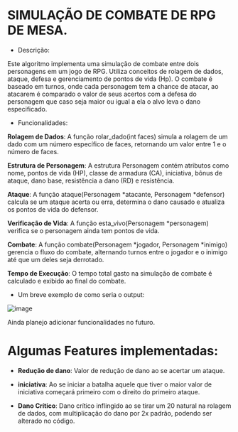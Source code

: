 # SIMULAÇÃO DE COMBATE DE RPG DE MESA.

- Descrição:

Este algoritmo implementa uma simulação de combate entre dois personagens em um jogo de RPG. Utiliza conceitos de rolagem de dados, ataque, defesa e gerenciamento de pontos de vida (Hp). O combate é baseado em turnos, onde cada personagem tem a chance de atacar, ao atacarem é comparado o valor de seus acertos com a defesa do personagem que caso seja maior ou igual a ela o alvo leva o dano especificado.

- Funcionalidades:

**Rolagem de Dados**: A função rolar_dado(int faces) simula a rolagem de um dado com um número específico de faces, retornando um valor entre 1 e o número de faces.

**Estrutura de Personagem**: A estrutura Personagem contém atributos como nome, pontos de vida (HP), classe de armadura (CA), iniciativa, bônus de ataque, dano base, resistência a dano (RD) e resistência.

**Ataque**: A função ataque(Personagem *atacante, Personagem *defensor) calcula se um ataque acerta ou erra, determina o dano causado e atualiza os pontos de vida do defensor.

**Verificação de Vida**: A função esta_vivo(Personagem *personagem) verifica se o personagem ainda tem pontos de vida.

**Combate**: A função combate(Personagem *jogador, Personagem *inimigo) gerencia o fluxo do combate, alternando turnos entre o jogador e o inimigo até que um deles seja derrotado.

**Tempo de Execução**: O tempo total gasto na simulação de combate é calculado e exibido ao final do combate.

- Um breve exemplo de como seria o output:

![image](https://github.com/user-attachments/assets/7f7722c4-83fd-4c0e-978a-73e8eac43366)

Ainda planejo adicionar funcionalidades no futuro.

# Algumas Features implementadas:

- **Redução de dano**: Valor de redução de dano ao se acertar um ataque.

- **iniciativa**: Ao se iniciar a batalha aquele que tiver o maior valor de iniciativa começará primeiro com o direito do primeiro ataque. 

- **Dano Crítico**: Dano crítico inflingido ao se tirar um 20 natural na rolagem de dados, com multiplicação do dano por 2x padrão, podendo ser alterado no código.



